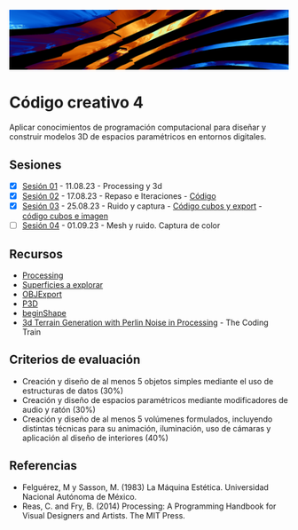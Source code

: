 ![portada](https://raw.githubusercontent.com/EmilioOcelotl/cc2-2024-1/main/img/banner.png)

# Código creativo 4 

Aplicar conocimientos de programación computacional para diseñar y construir modelos 3D de espacios paramétricos en entornos digitales.

## Sesiones 

- [x] [Sesión 01](https://github.com/EmilioOcelotl/cc4-2024-1/blob/main/doc/s01.md) - 11.08.23 - Processing y 3d
- [x] [Sesión 02](https://github.com/EmilioOcelotl/cc4-2024-1/blob/main/doc/s02.md) - 17.08.23 - Repaso e Iteraciones - [Código](https://gist.github.com/EmilioOcelotl/15e090467708f1b4e00da677370909e7)
- [x] [Sesión 03](https://github.com/EmilioOcelotl/cc4-2024-1/blob/main/doc/s03.md) - 25.08.23 - Ruido y captura - [Código cubos y export](https://gist.github.com/EmilioOcelotl/5ac29b79591be6839fce7d63196f830a) - [código cubos e imagen](https://gist.github.com/EmilioOcelotl/1fb9138a25da1e52bdca8e0551bab458)
- [ ] [Sesión 04](https://github.com/EmilioOcelotl/cc4-2024-1/blob/main/doc/s04.md) - 01.09.23 - Mesh y ruido. Captura de color 

## Recursos 

- [Processing](https://processing.org/)
- [Superficies a explorar](https://mathworld.wolfram.com/topics/Surfaces.html)
- [OBJExport](https://n-e-r-v-o-u-s.com/tools/obj/)
- [P3D](https://processing.org/tutorials/p3d)
- [beginShape](https://processing.org/reference/beginShape_.html)
- [3d Terrain Generation with Perlin Noise in Processing](https://github.com/EmilioOcelotl/cc4-2024-1/blob/main/doc/s03.md) - The Coding Train 

## Criterios de evaluación

- Creación y diseño de al menos 5 objetos simples mediante el uso de estructuras de datos (30%)
- Creación y diseño de espacios paramétricos mediante modificadores de audio y ratón (30%)
- Creación y diseño de al menos 5 volúmenes formulados, incluyendo distintas técnicas para su animación, iluminación,  uso de cámaras y aplicación al diseño de interiores  (40%) 


## Referencias

- Felguérez, M y Sasson, M. (1983) La Máquina Estética. Universidad Nacional Autónoma de México.
- Reas, C. and Fry, B. (2014) Processing: A Programming Handbook for Visual Designers and Artists. The MIT Press.